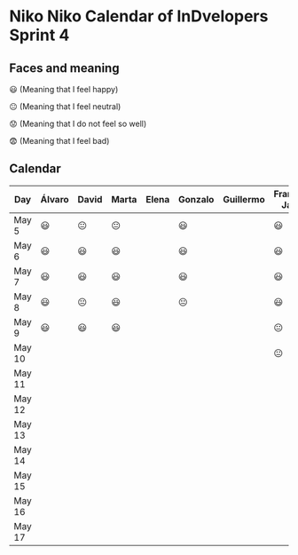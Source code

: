 # Niko Niko Calendar of InDvelopers Sprint 4

## Faces and meaning
:smiley: (Meaning that I feel happy)

:neutral_face: (Meaning that I feel neutral)

:worried: (Meaning that I do not feel so well)

:fearful: (Meaning that I feel bad)


## Calendar

| Day           |     Álvaro    |     David     |     Marta     |     Elena     |    Gonzalo    |    Guillermo   |Francisco Javier|   Alejandro   |     Luis      |  Juan Pablo   |    Moises     |   Fernando    |
| ------------- | ------------- | ------------- | ------------- | ------------- | ------------- | -------------- | -------------- | ------------- | ------------- | ------------- | ------------- | ------------- |
| May 5         |   :smiley:    | :neutral_face:| :neutral_face:|               |    :smiley:   |                |    :smiley:    |   :smiley:    | :smiley:      |               | :smiley:      |               |
| May 6         |   :smiley:    |   :smiley:    | :smiley:      |               |    :smiley:   |                |    :smiley:    |   :worried:   | :smiley:      |               | :smiley:      |               |
| May 7         |   :smiley:    |   :smiley:    |   :smiley:    |               |   :smiley:    |                |    :smiley:    |:neutral_face: | :smiley:      |               | :smiley:      |               |
| May 8         |   :smiley:    | :neutral_face:|  :smiley:     |               | :neutral_face:|                |    :smiley:    |:neutral_face: | :smiley:      |               | :smiley:      |               |
| May 9         |   :smiley:    |   :smiley:    |   :smiley:    |               |               |                | :neutral_face: |   :smiley:    |               |               |               |               |
| May 10        |               |               |               |               |               |                | :neutral_face: |               |               |               |               |               |
| May 11        |               |               |               |               |               |                |                |               |               |               |               |               |
| May 12        |               |               |               |               |               |                |                |               |               |               |               |               |
| May 13        |               |               |               |               |               |                |                |               |               |               |               |               |
| May 14        |               |               |               |               |               |                |                |               |               |               |               |               |
| May 15        |               |               |               |               |               |                |                |               |               |               |               |               |
| May 16        |               |               |               |               |               |                |                |               |               |               |               |               |
| May 17        |               |               |               |               |               |                |                |               |               |               |               |               |
